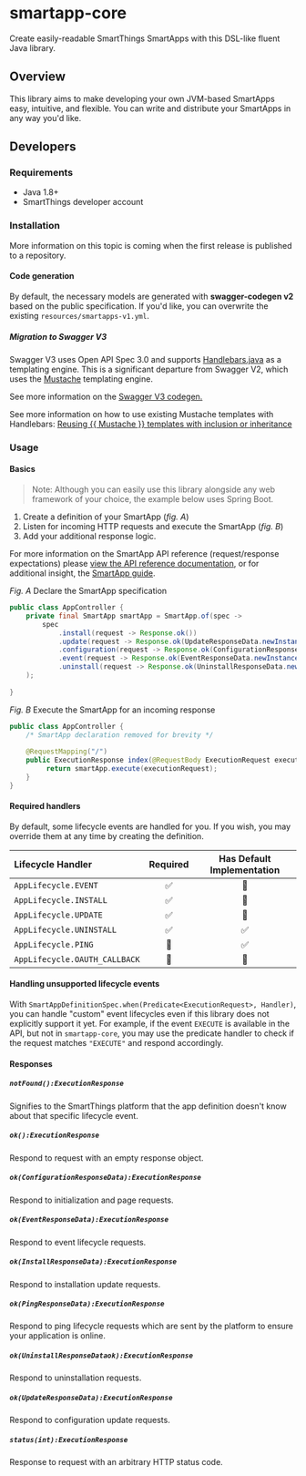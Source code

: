 # smartapp-core

Create easily-readable SmartThings SmartApps with this DSL-like fluent Java library.

## Overview

This library aims to make developing your own JVM-based SmartApps easy, intuitive, and flexible. You can write and distribute your SmartApps in any way you'd like. 

## Developers

### Requirements

* Java 1.8+
* SmartThings developer account

### Installation

More information on this topic is coming when the first release is published to a repository.

#### Code generation

By default, the necessary models are generated with **swagger-codegen v2** based on the public specification. If you'd like, you can overwrite the existing `resources/smartapps-v1.yml`.
 
##### Migration to Swagger V3
 
Swagger V3 uses Open API Spec 3.0 and supports [Handlebars.java](https://jknack.github.io/handlebars.java/) as a templating engine. This is a significant departure from Swagger V2, which uses the [Mustache](https://mustache.github.io/) templating engine.

See more information on the [Swagger V3 codegen.](https://github.com/swagger-api/swagger-codegen-generators#overview)

See more information on how to use existing Mustache templates with Handlebars:
[Reusing {{ Mustache }} templates with inclusion or inheritance](https://jknack.github.io/handlebars.java/reuse.html)


### Usage

#### Basics
> Note: Although you can easily use this library alongside any web framework of your choice, the example below uses Spring Boot. 

1. Create a definition of your SmartApp (_fig. A_) 
2. Listen for incoming HTTP requests and execute the SmartApp (_fig. B_)
3. Add your additional response logic.

For more information on the SmartApp API reference (request/response expectations) please [view the API reference documentation](https://smartthings.developer.samsung.com/develop/api-ref/smartapps-v1.html), or for additional insight, the [SmartApp guide](https://smartthings.developer.samsung.com/develop/guides/smartapps/basics.html).  

_Fig. A_ Declare the SmartApp specification 
```java
public class AppController {
    private final SmartApp smartApp = SmartApp.of(spec ->
        spec
            .install(request -> Response.ok())
            .update(request -> Response.ok(UpdateResponseData.newInstance()))
            .configuration(request -> Response.ok(ConfigurationResponseData.newInstance()))
            .event(request -> Response.ok(EventResponseData.newInstance()))
            .uninstall(request -> Response.ok(UninstallResponseData.newInstance()))
    );
    
}
```

_Fig. B_ Execute the SmartApp for an incoming response 
```java
public class AppController {
    /* SmartApp declaration removed for brevity */
    
    @RequestMapping("/")
    public ExecutionResponse index(@RequestBody ExecutionRequest executionRequest) {
         return smartApp.execute(executionRequest);
    }
}
```

#### Required handlers

By default, some lifecycle events are handled for you. If you wish, you may override them at any time by creating the definition.

| Lifecycle Handler             | Required | Has Default Implementation |
|:------------------------------|:--------:|:--------------------------:|
| `AppLifecycle.EVENT`          | ✅       | 🚫                         |
| `AppLifecycle.INSTALL`        | ✅       | 🚫                         |
| `AppLifecycle.UPDATE`         | ✅       | 🚫                         |
| `AppLifecycle.UNINSTALL`      | ✅       | ✅                         |
| `AppLifecycle.PING`           | 🚫       | ✅                         |
| `AppLifecycle.OAUTH_CALLBACK` | 🚫       | 🚫                         |


#### Handling unsupported lifecycle events

With `SmartAppDefinitionSpec.when(Predicate<ExecutionRequest>, Handler)`, you can handle "custom" event lifecycles even if this library does not explicitly support it yet. For example, if the event `EXECUTE` is available in the API, but not in `smartapp-core`, you may use the predicate handler to check if the request matches `"EXECUTE"` and respond accordingly.

#### Responses

##### `notFound():ExecutionResponse`

Signifies to the SmartThings platform that the app definition doesn't know about that specific lifecycle event. 

##### `ok():ExecutionResponse`
Respond to request with an empty response object.

##### `ok(ConfigurationResponseData):ExecutionResponse`

Respond to initialization and page requests.

##### `ok(EventResponseData):ExecutionResponse`

Respond to event lifecycle requests.

##### `ok(InstallResponseData):ExecutionResponse`

Respond to installation update requests.

##### `ok(PingResponseData):ExecutionResponse`

Respond to ping lifecycle requests which are sent by the platform to ensure your application is online.

##### `ok(UninstallResponseDataok):ExecutionResponse`

Respond to uninstallation requests.

##### `ok(UpdateResponseData):ExecutionResponse`

Respond to configuration update requests.

##### `status(int):ExecutionResponse`

Response to request with an arbitrary HTTP status code.
